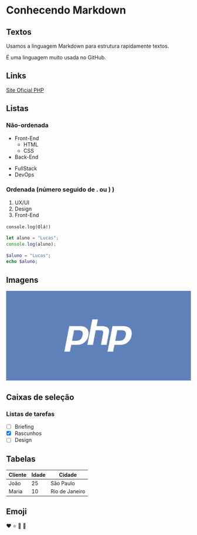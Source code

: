 # Conhecendo Markdown

## Textos
Usamos a linguagem Markdown para estrutura rapidamente textos.

É uma linguagem muito usada no GitHub.

## Links
[Site Oficial PHP](http://php.net)

## Listas

### Não-ordenada

- Front-End
    - HTML
    - CSS
- Back-End

* FullStack
* DevOps

### Ordenada (número seguido de . ou ) )
1) UX/UI
2) Design
3) Front-End

`console.log(Olá!)`

```javascript
let aluno = "Lucas";
console.log(aluno);
```




```php
$aluno = "Lucas";
echo $aluno;
```


## Imagens
![Logotipo PHP](php-logo.png)

## Caixas de seleção

### Listas de tarefas

- [ ] Briefing
- [x] Rascunhos
- [ ] Design

## Tabelas

 Cliente | Idade  | Cidade
   ---   | ---    |  --- 
 João    | 25     | São Paulo
 Maria   | 10     | Rio de Janeiro

 ## Emoji

 :heart:
 :star:
 🐰
 🦖